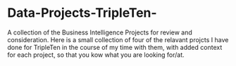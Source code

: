 # Data-Projects-TripleTen-
A collection of the Business Intelligence Projects for review and consideration.
Here is a small collection of four of the relavant projcts I have done for TripleTen in the course of my time with them, with added context for each project, so that you kow what you are looking for/at.
